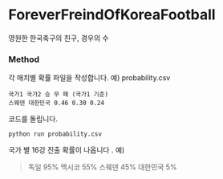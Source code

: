 # ForeverFreindOfKoreaFootball
영원한 한국축구의 친구, 경우의 수

### Method
각 매치별 확률 파일을 작성합니다. 
예) probability.csv
```csv
국가1 국가2 승 무 패 (국가1 기준)
스웨덴 대한민국 0.46 0.30 0.24
```

코드를 돌립니다.
```shell
python run probability.csv
```
국가 별 16강 진출 확률이 나옵니다 .
예)
> 독일 95%  멕시코 55%  스웨덴 45%  대한민국 5%
